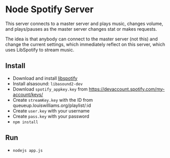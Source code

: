 Node Spotify Server
===================

This server connects to a master server and plays music, changes volume, and plays/pauses as the master server changes stat or makes requests.

The idea is that anybody can connect to the master server (not this) and change the current settings, which immediately reflect on this server, which uses LibSpotify to stream music.

Install
-------
- Download and install [libspotify](https://developer.spotify.com/technologies/libspotify/)
- Install alsasound: `libasound2-dev`
- Download `spotify_appkey.key` from https://devaccount.spotify.com/my-account/keys/
- Create `streamKey.key` with the ID from queueup.louiswilliams.org/playlist/:id
- Create `user.key` with your username
- Create `pass.key` with your password
- `npm install`

Run
---
- `nodejs app.js`
